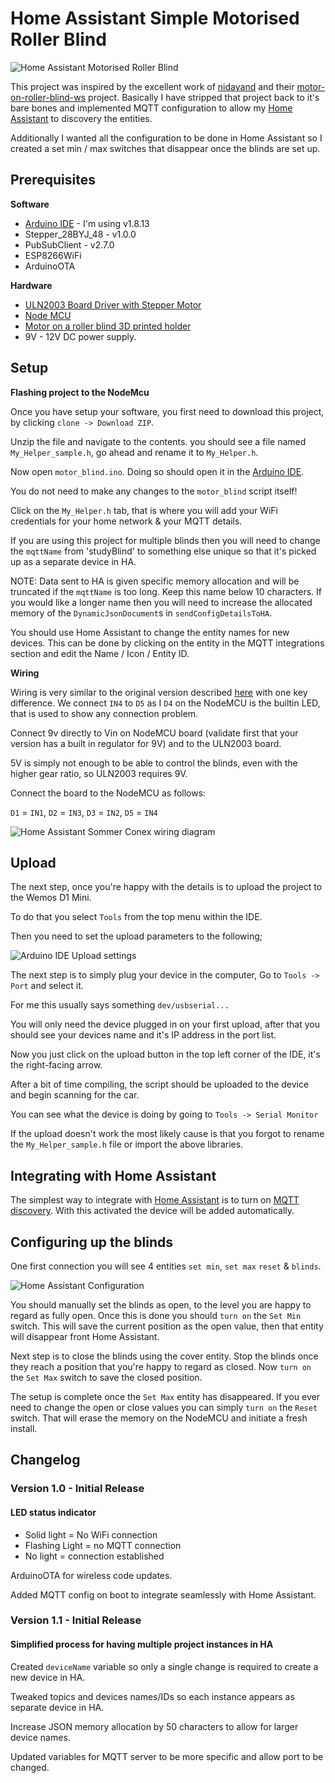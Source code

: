 # Home Assistant Simple Motorised Roller Blind

![Home Assistant Motorised Roller Blind](files/repo_image.png#center)

This project was inspired by the excellent work of [nidayand](https://github.com/nidayand) and their [motor-on-roller-blind-ws](https://github.com/nidayand/motor-on-roller-blind-ws) project. Basically I have stripped that project back to it's bare bones and implemented MQTT configuration to allow my [Home Assistant](https://home-assistant.io) to discovery the entities.

Additionally I wanted all the configuration to be done in Home Assistant so I created a set min / max switches that disappear once the blinds are set up.

## Prerequisites ##

**Software**
* [Arduino IDE](https://www.arduino.cc/en/main/software) - I'm using v1.8.13
* Stepper_28BYJ_48 - v1.0.0
* PubSubClient - v2.7.0
* ESP8266WiFi
* ArduinoOTA

**Hardware**

* [ULN2003 Board Driver with Stepper Motor](https://www.amazon.co.uk/gp/product/B07RLLKFGK/ref=ppx_yo_dt_b_asin_title_o02_s00?ie=UTF8&psc=1)
* [Node MCU](https://www.amazon.co.uk/AZDelivery-NodeMcu-Amica-Development-including/dp/B06Y1LZLLY)
* [Motor on a roller blind 3D printed holder](https://www.thingiverse.com/thing:2392856)
* 9V - 12V DC power supply.

## Setup ##

**Flashing project to the NodeMcu**

Once you have setup your software, you first need to download this project, by clicking `clone -> Download ZIP`.

Unzip the file and navigate to the contents. you should see a file named `My_Helper_sample.h`, go ahead and rename it to `My_Helper.h`.

Now open `motor_blind.ino`. Doing so should open it in the [Arduino IDE](https://www.arduino.cc/en/main/software).

You do not need to make any changes to the `motor_blind` script itself!

Click on the `My_Helper.h` tab, that is where you will add your WiFi credentials for your home network & your MQTT details.

If you are using this project for multiple blinds then you will need to change the `mqttName` from 'studyBlind' to something else unique so that it's picked up as a separate device in HA.

NOTE: Data sent to HA is given specific memory allocation and will be truncated if the `mqttName` is too long. Keep this name below 10 characters. If you would like a longer name then you will need to increase the allocated memory of the `DynamicJsonDocument`s in `sendConfigDetailsToHA`.

You should use Home Assistant to change the entity names for new devices. This can be done by clicking on the entity in the MQTT integrations section and edit the Name / Icon / Entity ID.

**Wiring**

Wiring is very similar to the original version described [here](https://www.thingiverse.com/thing:2392856) with one key difference. We connect `IN4` to `D5` as I `D4` on the NodeMCU is the builtin LED, that is used to show any connection problem.

Connect 9v directly to Vin on NodeMCU board (validate first that your version has a built in regulator for 9V) and to the ULN2003 board.

5V is simply not enough to be able to control the blinds, even with the higher gear ratio, so ULN2003 requires 9V.

Connect the board to the NodeMCU as follows:

`D1` = `IN1`, `D2` = `IN3`, `D3` = `IN2`, `D5` = `IN4`


![Home Assistant Sommer Conex wiring diagram](files/motor_blind_fritz.png)

## Upload ##

The next step, once you're happy with the details is to upload the project to the Wemos D1 Mini.

To do that you select `Tools` from the top menu within the IDE.

Then you need to set the upload parameters to the following;

![Arduino IDE Upload settings](files/upload_settings.png)

The next step is to simply plug your device in the computer, Go to `Tools -> Port` and select it.

For me this usually says something `dev/usbserial...`

You will only need the device plugged in on your first upload, after that you should see your devices name and it's IP address in the port list.

Now you just click on the upload button in the top left corner of the IDE, it's the right-facing arrow.

After a bit of time compiling, the script should be uploaded to the device and begin scanning for the car.

You can see what the device is doing by going to `Tools -> Serial Monitor`

If the upload doesn't work the most likely cause is that you forgot to rename the `My_Helper_sample.h` file or import the above libraries.

## Integrating with Home Assistant ##

The simplest way to integrate with [Home Assistant](https://home-assistant.io) is to turn on [MQTT discovery](https://www.home-assistant.io/docs/mqtt/discovery/). With this activated the device will be added automatically.

## Configuring up the blinds ##

One first connection you will see 4 entities `set min`, `set max` `reset` & `blinds`.

![Home Assistant Configuration](files/ha_config.png)

You should manually set the blinds as open, to the level you are happy to regard as fully open. Once this is done you should `turn on` the `Set Min` switch. This will save the current position as the open value, then that entity will disappear front Home Assistant.

Next step is to close the blinds using the cover entity. Stop the blinds once they reach a position that you're happy to regard as closed. Now `turn on` the `Set Max` switch to save the closed position.

The setup is complete once the `Set Max` entity has disappeared. If you ever need to change the open or close values you can simply `turn on` the `Reset` switch. That will erase the memory on the NodeMCU and initiate a fresh install.

## Changelog ##

### Version 1.0 - Initial Release ###

#### LED status indicator ####
* Solid light = No WiFi connection
* Flashing Light = no MQTT connection
* No light = connection established

ArduinoOTA for wireless code updates.

Added MQTT config on boot to integrate seamlessly with Home Assistant.

### Version 1.1 - Initial Release ###

#### Simplified process for having multiple project instances in HA ####
Created `deviceName` variable so only a single change is required to create a new device in HA.

Tweaked topics and devices names/IDs so each instance appears as separate device in HA.

Increase JSON memory allocation by 50 characters to allow for larger device names.

Updated variables for MQTT server to be more specific and allow port to be changed.
